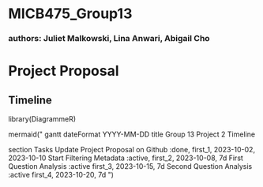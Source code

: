 # MICB475_Group13
### authors: Juliet Malkowski, Lina Anwari, Abigail Cho

# Project Proposal

## Timeline

library(DiagrammeR)

mermaid("
gantt
dateFormat  YYYY-MM-DD
title Group 13 Project 2 Timeline

section Tasks
Update Project Proposal on Github       :done,          first_1,    2023-10-02, 2023-10-10
Start Filtering Metadata                :active,        first_2,    2023-10-08, 7d
First Question Analysis                 :active         first_3,    2023-10-15, 7d
Second Question Analysis                :active         first_4,    2023-10-20, 7d
")



